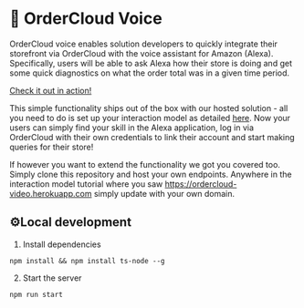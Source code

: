 # 🎤 OrderCloud Voice
OrderCloud voice enables solution developers to quickly integrate their storefront via OrderCloud with the voice assistant for Amazon (Alexa). Specifically, users will be able to ask Alexa how their store is doing and get some quick diagnostics on what the order total was in a given time period.

[Check it out in action!](https://ordercloud-voice.herokuapp.com/assets/demo_1_1.mp4)

This simple functionality ships out of the box with our hosted solution - all you need to do is set up your interaction model as detailed [here](https://ordercloud-voice.herokuapp.com/). Now your users can simply find your skill in the Alexa application, log in via OrderCloud with their own credentials to link their account and start making queries for their store!

If however you want to extend the functionality we got you covered too. Simply clone this repository and host your own endpoints. Anywhere in the interaction model tutorial where you saw https://ordercloud-video.herokuapp.com simply update with your own domain. 

## ⚙️Local development

1. Install dependencies

```shell
npm install && npm install ts-node --g
```

2. Start the server
```shell
npm run start
```
